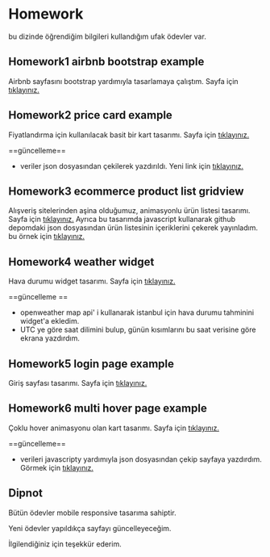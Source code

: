 
# Homework

bu dizinde öğrendiğim bilgileri kullandığım ufak ödevler var.

## Homework1 airbnb bootstrap example 

Airbnb sayfasını bootstrap yardımıyla tasarlamaya çalıştım. Sayfa için [tıklayınız.](https://msardic.github.io/homework/homework1-airbnb-bootstrap-example/)

## Homework2 price card example

Fiyatlandırma için kullanılacak basit bir kart tasarımı. Sayfa için [tıklayınız.](https://msardic.github.io/homework/homework2-price-card-example/) 

 ==güncelleme==
* veriler json dosyasından çekilerek yazdırıldı. Yeni link için [tıklayınız.](https://msardic.github.io/homework/homework2-price-card-example-withJS/) 


## Homework3 ecommerce product list gridview

Alışveriş sitelerinden aşina olduğumuz, animasyonlu ürün listesi tasarımı.
Sayfa için [tıklayınız.](https://msardic.github.io/homework/homework3-ecommerce-product-list-gridview/) Ayrıca bu tasarımda javascript kullanarak github depomdaki json dosyasından ürün listesinin içeriklerini çekerek yayınladım. bu örnek için [tıklayınız.](https://msardic.github.io/homework/homework3-ecommerce-product-list-gridview-withJS/index.html)

## Homework4 weather widget

Hava durumu widget tasarımı. Sayfa için [tıklayınız.](https://msardic.github.io/homework/homework4-weather-widget/)

==güncelleme ==
* openweather map api' i kullanarak istanbul için hava durumu tahminini widget'a ekledim.
* UTC ye göre saat dilimini bulup, günün kısımlarını bu saat verisine göre ekrana yazdırdım.


## Homework5 login page example

Giriş sayfası tasarımı. Sayfa için [tıklayınız.](https://msardic.github.io/homework/homework5-login-page-example/
)

## Homework6 multi hover page example 

Çoklu hover animasyonu olan kart tasarımı. Sayfa için [tıklayınız.](https://msardic.github.io/homework/homework6-multi-hover-page/
)

==güncelleme==
* verileri javascripty yardımıyla json dosyasından çekip sayfaya yazdırdım. Görmek için [tıklayınız.](https://msardic.github.io/homework/homework6-multi-hover-page-withJS/
)

## Dipnot

Bütün ödevler mobile responsive tasarıma sahiptir.

 Yeni ödevler yapıldıkça sayfayı güncelleyeceğim.
 
İlgilendiğiniz için teşekkür ederim.
